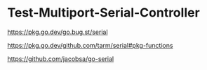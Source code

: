 # Test-Multiport-Serial-Controller

https://pkg.go.dev/go.bug.st/serial

https://pkg.go.dev/github.com/tarm/serial#pkg-functions

https://github.com/jacobsa/go-serial
